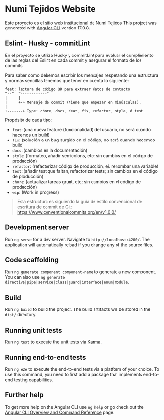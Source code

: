 # Numi Tejidos Website

Este proyecto es el sitio web institucional de Numi Tejidos
This project was generated with [Angular CLI](https://github.com/angular/angular-cli) version 17.0.8.

## Eslint - Husky - commitLint

En el proyecto se utiliza Husky y commitLint para evaluar el cumplimiento de las reglas del Eslint en cada commit y asegurar el formato de los commits.

Para saber como debemos escribir los mensajes respetando una estructura y normas sencillas tenemos que tener en cuenta lo siguiente:
```
feat: lectura de código QR para extraer datos de contacto
^--^  ^------------^
|     |
|     +-> Mensaje de commit (tiene que empezar en minúsculas).
|
+-------> Type: chore, docs, feat, fix, refactor, style, ó test.
```

Propósito de cada tipo:

- `feat`: (una nueva feature (funcionalidad) del usuario, no será cuando hacemos un build)
- `fix`: (solución a un bug surgido en el código, no será cuando hacemos build)
- `docs`: (cambios en la documentación)
- `style`: (formateo, añadir semicolons, etc; sin cambios en el código de producción)
- `refactor`: (refactorizar código de producción, ej. renombar una variable)
- `test`: (añadir test que faltan, refactorizar tests; sin cambios en el código de producción)
- `chore`: (actualizar tareas grunt, etc; sin cambios en el código de producción)
- `wip`: (Work in progress)

> Esta estructura es siguiendo la guía de estilo convencional de
> escritura de commit de Git:
> https://www.conventionalcommits.org/en/v1.0.0/

## Development server

Run `ng serve` for a dev server. Navigate to `http://localhost:4200/`. The application will automatically reload if you change any of the source files.

## Code scaffolding

Run `ng generate component component-name` to generate a new component. You can also use `ng generate directive|pipe|service|class|guard|interface|enum|module`.

## Build

Run `ng build` to build the project. The build artifacts will be stored in the `dist/` directory.

## Running unit tests

Run `ng test` to execute the unit tests via [Karma](https://karma-runner.github.io).

## Running end-to-end tests

Run `ng e2e` to execute the end-to-end tests via a platform of your choice. To use this command, you need to first add a package that implements end-to-end testing capabilities.

## Further help

To get more help on the Angular CLI use `ng help` or go check out the [Angular CLI Overview and Command Reference](https://angular.io/cli) page.
